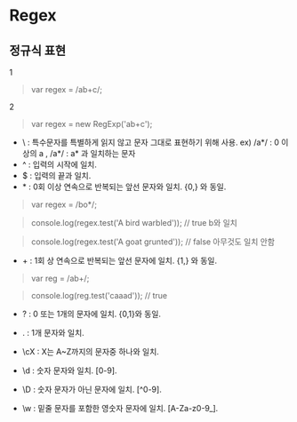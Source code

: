 Regex
===============
## 정규식 표현
1
> var regex = /ab+c/;

2
> var regex = new RegExp('ab+c');

- \ : 특수문자를 특별하게 읽지 않고 문자 그대로 표현하기 위해 사용. ex)  /a*/ : 0 이상의 a , /a\*/ : a* 과 일치하는 문자
- ^ : 입력의 시작에 일치.
- $ : 입력의 끝과 일치.
- \* : 0회 이상 연속으로 반복되는 앞선 문자와 일치.  {0,} 와 동일.
> var regex = /bo*/;

> console.log(regex.test('A bird warbled'));  // true b와 일치

> console.log(regex.test('A goat grunted'));  // false 아무것도 일치 안함

- \+ : 1회 상 연속으로 반복되는 앞선 문자에 일치. {1,} 와 동일.

> var reg = /ab+/;

> console.log(reg.test('caaad')); // true

- ? : 0 또는 1개의 문자에 일치. {0,1}와 동일.

- . : 1개 문자와 일치.

- \cX : X는 A~Z까지의 문자중 하나와 일치.

- \d : 숫자 문자와 일치. [0-9].

- \D : 숫자 문자가 아닌 문자에 일치. [^0-9].

- \w : 밑줄 문자를 포함한 영숫자 문자에 일치. [A-Za-z0-9_].